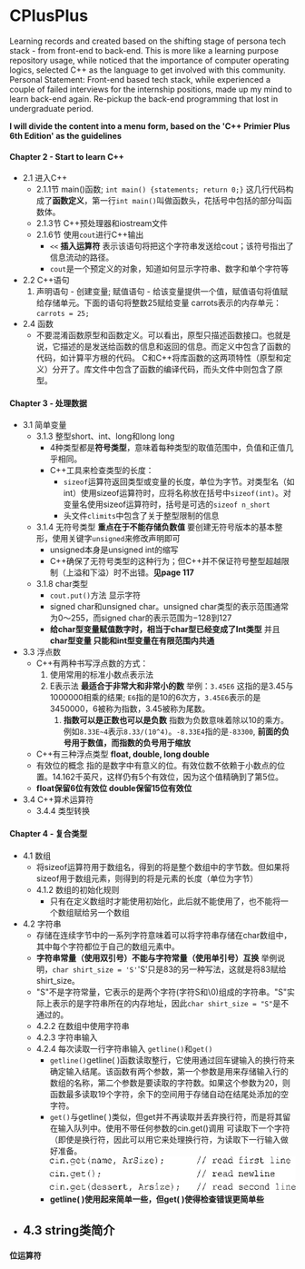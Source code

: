 # CPlusPlus

Learning records and created based on the shifting stage of persona tech stack - from front-end to back-end.
This is more like a learning purpose repository usage, while noticed that the importance of computer operating logics, selected C++ as the language to get involved with this community. Personal Statement: Front-end based tech stack, while experienced a couple of failed interviews for the internship positions, made up my mind to learn back-end again. Re-pickup the back-end programming that lost in undergraduate period.

**I will divide the content into a menu form, based on the 'C++ Primier Plus 6th Edition' as the guidelines**

#### Chapter 2 - Start to learn C++

- 2.1 进入C++
  - 2.1.1节 main()函数; `int main() {statements; return 0;}` 这几行代码构成了**函数定义**，第一行`int main()`叫做函数头，花括号中包括的部分叫函数体。
  - 2.1.3节 C++预处理器和iostream文件
  - 2.1.6节 使用`cout`进行C++输出
    - `<<` **插入运算符** 表示该语句将把这个字符串发送给cout；该符号指出了信息流动的路径。
    - `cout`是一个预定义的对象，知道如何显示字符串、数字和单个字符等
- 2.2 C++语句
    1. 声明语句 - 创建变量; 赋值语句 - 给该变量提供一个值，赋值语句将值赋给存储单元。下面的语句将整数25赋给变量 carrots表示的内存单元：`carrots = 25;`
- 2.4 函数[]()
  - 不要混淆函数原型和函数定义。可以看出，原型只描述函数接口。也就是说，它描述的是发送给函数的信息和返回的信息。而定义中包含了函数的代码，如计算平方根的代码。
      C和C++将库函数的这两项特性（原型和定义）分开了。库文件中包含了函数的编译代码，而头文件中则包含了原型。

#### Chapter 3 - 处理数据

- 3.1 简单变量
  - 3.1.3 整型short、int、long和long long
    - 4种类型都是**符号类型**，意味着每种类型的取值范围中，负值和正值几乎相同。
    - C++工具来检查类型的长度：
      - `sizeof`运算符返回类型或变量的长度，单位为字节。对类型名（如int）使用sizeof运算符时，应将名称放在括号中`sizeof(int)`。对变量名使用sizeof运算符时，括号是可选的`sizeof n_short`
      - 头文件`climits`中包含了关于整型限制的信息
  - 3.1.4 无符号类型 **重点在于不能存储负数值** 要创建无符号版本的基本整形，使用关键字`unsigned`来修改声明即可
    - unsigned本身是unsigned int的缩写
    - C++确保了无符号类型的这种行为；但C++并不保证符号整型超越限制（上溢和下溢）时不出错。**见page 117**
  - 3.1.8 char类型
    - `cout.put()`方法 显示字符
    - signed char和unsigned char。unsigned char类型的表示范围通常为0～255，而signed char的表示范围为−128到127
    - **给char型变量赋值数字时，相当于char型已经变成了Int类型** 并且 **char型变量 只能和int型变量在有限范围内共通**
- 3.3 浮点数
  - C++有两种书写浮点数的方式：
    1. 使用常用的标准小数点表示法
    2. E表示法 **最适合于非常大和非常小的数** 举例：`3.45E6` 这指的是3.45与1000000相乘的结果; `E6`指的是10的6次方，`3.45E6`表示的是3450000，6被称为指数，3.45被称为尾数。
       1. **指数可以是正数也可以是负数** 指数为负数意味着除以10的乘方。例如`8.33E~4`表示`8.33/(10^4)`。`-8.33E4`指的是`-83300`, **前面的负号用于数值，而指数的负号用于缩放**
  - C++有三种浮点类型 **float, double, long double**
  - 有效位的概念 指的是数字中有意义的位。有效位数不依赖于小数点的位置。14.162千英尺，这样仍有5个有效位，因为这个值精确到了第5位。
  - **float保留6位有效位 double保留15位有效位**
- 3.4 C++算术运算符
  - 3.4.4 类型转换

#### Chapter 4 - 复合类型
- 4.1 数组
  - 将sizeof运算符用于数组名，得到的将是整个数组中的字节数。但如果将sizeof用于数组元素，则得到的将是元素的长度（单位为字节）
  - 4.1.2 数组的初始化规则
    - 只有在定义数组时才能使用初始化，此后就不能使用了，也不能将一个数组赋给另一个数组
- 4.2 字符串
  - 存储在连续字节中的一系列字符意味着可以将字符串存储在char数组中，其中每个字符都位于自己的数组元素中。
  - **字符串常量（使用双引号）不能与字符常量（使用单引号）互换** 举例说明，`char shirt_size = 'S'`'S'只是83的另一种写法，这就是将83赋给shirt_size。
  - "S"不是字符常量，它表示的是两个字符(字符S和\0)组成的字符串。"S"实际上表示的是字符串所在的内存地址，因此`char shirt_size = "S"`是不通过的。
  - 4.2.2 在数组中使用字符串
  - 4.2.3 字符串输入
  - 4.2.4 每次读取一行字符串输入 `getline()`和`get()`
    - `getline()`getline( )函数读取整行，它使用通过回车键输入的换行符来确定输入结尾。该函数有两个参数，第一个参数是用来存储输入行的数组的名称，第二个参数是要读取的字符数。如果这个参数为20，则函数最多读取19个字符，余下的空间用于存储自动在结尾处添加的空字符。
    - `get()`与getline( )类似，但get并不再读取并丢弃换行符，而是将其留在输入队列中。使用不带任何参数的cin.get()调用 可读取下一个字符（即使是换行符，因此可以用它来处理换行符，为读取下一行输入做好准备。![img.png](img.png)
    - **getline( )使用起来简单一些，但get( )使得检查错误更简单些**
- 4.3 string类简介
  - 
#### 位运算符
